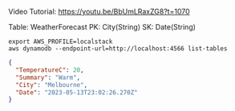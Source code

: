 Video Tutorial: https://youtu.be/BbUmLRaxZG8?t=1070

Table: WeatherForecast
PK: City(String)
SK: Date(String)

```shell
export AWS_PROFILE=localstack
aws dynamodb --endpoint-url=http://localhost:4566 list-tables
```

```json
{
  "TemperatureC": 20,
  "Summary": "Warm",
  "City": "Melbourne",
  "Date": "2023-05-13T23:02:26.270Z"
}
```
